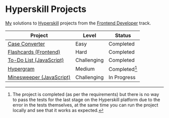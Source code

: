 # Hyperskill Projects

[My](https://hyperskill.org/profile/7889902) solutions to [Hyperskill](https://hyperskill.org) projects from the [Frontend Developer](https://hyperskill.org/tracks/5) track.

| Project                                      | Level       | Status        |
| -------------------------------------------- | ----------- | ------------- |
| [Case Converter](./01_case_converter)        | Easy        | Completed     |
| [Flashcards (Frontend)](./02_flashcards)     | Hard        | Completed     |
| [To-Do List (JavaScript)](./03_todo_list)    | Challenging | Completed     |
| [Hypergram](./04_hypergram)                  | Medium      | Completed[^1] |
| [Minesweeper (JavaScript)](./05_minesweeper) | Challenging | In Progress   |

[^1]: The project is completed (as per the requirements) but there is no way to pass the tests for the last stage on the Hyperskill platform due to the error in the tests themselves, at the same time you can run the project locally and see that it works as expected.
